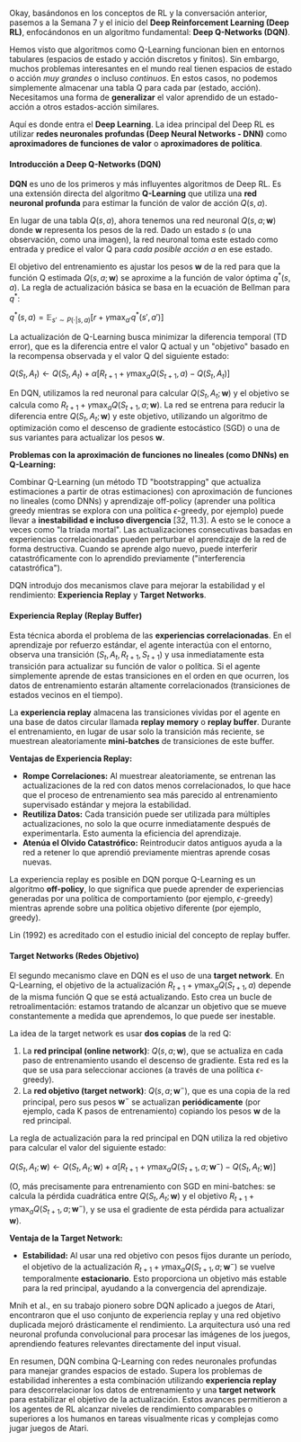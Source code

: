 Okay, basándonos en los conceptos de RL y la conversación anterior, pasemos a la Semana 7 y el inicio del **Deep Reinforcement Learning (Deep RL)**, enfocándonos en un algoritmo fundamental: **Deep Q-Networks (DQN)**.

Hemos visto que algoritmos como Q-Learning funcionan bien en entornos tabulares (espacios de estado y acción discretos y finitos). Sin embargo, muchos problemas interesantes en el mundo real tienen espacios de estado o acción *muy grandes* o incluso *continuos*. En estos casos, no podemos simplemente almacenar una tabla Q para cada par (estado, acción). Necesitamos una forma de **generalizar** el valor aprendido de un estado-acción a otros estados-acción similares.

Aquí es donde entra el **Deep Learning**. La idea principal del Deep RL es utilizar **redes neuronales profundas (Deep Neural Networks - DNN)** como **aproximadores de funciones de valor** o **aproximadores de política**.

#### Introducción a Deep Q-Networks (DQN)

**DQN** es uno de los primeros y más influyentes algoritmos de Deep RL. Es una extensión directa del algoritmo **Q-Learning** que utiliza una **red neuronal profunda** para estimar la función de valor de acción $Q(s, a)$.

En lugar de una tabla $Q(s, a)$, ahora tenemos una red neuronal $Q(s, a; \mathbf{w})$ donde $\mathbf{w}$ representa los pesos de la red. Dado un estado $s$ (o una observación, como una imagen), la red neuronal toma este estado como entrada y predice el valor Q para *cada posible acción* $a$ en ese estado.

El objetivo del entrenamiento es ajustar los pesos $\mathbf{w}$ de la red para que la función Q estimada $Q(s, a; \mathbf{w})$ se aproxime a la función de valor óptima $q^*(s, a)$. La regla de actualización básica se basa en la ecuación de Bellman para $q^*$:

$q^*(s, a) = \mathbb{E}_{s' \sim P(\cdot|s,a)} \left[ r + \gamma \max_{a'} q^*(s', a') \right]$

La actualización de Q-Learning busca minimizar la diferencia temporal (TD error), que es la diferencia entre el valor Q actual y un "objetivo" basado en la recompensa observada y el valor Q del siguiente estado:

$Q(S_t, A_t) \leftarrow Q(S_t, A_t) + \alpha \left[ R_{t+1} + \gamma \max_{a} Q(S_{t+1}, a) - Q(S_t, A_t) \right]$

En DQN, utilizamos la red neuronal para calcular $Q(S_t, A_t; \mathbf{w})$ y el objetivo se calcula como $R_{t+1} + \gamma \max_{a} Q(S_{t+1}, a; \mathbf{w})$. La red se entrena para reducir la diferencia entre $Q(S_t, A_t; \mathbf{w})$ y este objetivo, utilizando un algoritmo de optimización como el descenso de gradiente estocástico (SGD) o una de sus variantes para actualizar los pesos $\mathbf{w}$.

**Problemas con la aproximación de funciones no lineales (como DNNs) en Q-Learning:**

Combinar Q-Learning (un método TD "bootstrapping" que actualiza estimaciones a partir de otras estimaciones) con aproximación de funciones no lineales (como DNNs) y aprendizaje off-policy (aprender una política greedy mientras se explora con una política $\epsilon$-greedy, por ejemplo) puede llevar a **inestabilidad e incluso divergencia** [32, 11.3]. A esto se le conoce a veces como "la tríada mortal". Las actualizaciones consecutivas basadas en experiencias correlacionadas pueden perturbar el aprendizaje de la red de forma destructiva. Cuando se aprende algo nuevo, puede interferir catastróficamente con lo aprendido previamente ("interferencia catastrófica").

DQN introdujo dos mecanismos clave para mejorar la estabilidad y el rendimiento: **Experiencia Replay** y **Target Networks**.

#### Experiencia Replay (Replay Buffer)

Esta técnica aborda el problema de las **experiencias correlacionadas**. En el aprendizaje por refuerzo estándar, el agente interactúa con el entorno, observa una transición $(S_t, A_t, R_{t+1}, S_{t+1})$ y usa inmediatamente esta transición para actualizar su función de valor o política. Si el agente simplemente aprende de estas transiciones en el orden en que ocurren, los datos de entrenamiento estarán altamente correlacionados (transiciones de estados vecinos en el tiempo).

La **experiencia replay** almacena las transiciones vividas por el agente en una base de datos circular llamada **replay memory** o **replay buffer**. Durante el entrenamiento, en lugar de usar solo la transición más reciente, se muestrean aleatoriamente **mini-batches** de transiciones de este buffer.

**Ventajas de Experiencia Replay:**

*   **Rompe Correlaciones:** Al muestrear aleatoriamente, se entrenan las actualizaciones de la red con datos menos correlacionados, lo que hace que el proceso de entrenamiento sea más parecido al entrenamiento supervisado estándar y mejora la estabilidad.
*   **Reutiliza Datos:** Cada transición puede ser utilizada para múltiples actualizaciones, no solo la que ocurre inmediatamente después de experimentarla. Esto aumenta la eficiencia del aprendizaje.
*   **Atenúa el Olvido Catastrófico:** Reintroducir datos antiguos ayuda a la red a retener lo que aprendió previamente mientras aprende cosas nuevas.

La experiencia replay es posible en DQN porque Q-Learning es un algoritmo **off-policy**, lo que significa que puede aprender de experiencias generadas por una política de comportamiento (por ejemplo, $\epsilon$-greedy) mientras aprende sobre una política objetivo diferente (por ejemplo, greedy).

Lin (1992) es acreditado con el estudio inicial del concepto de replay buffer.

#### Target Networks (Redes Objetivo)

El segundo mecanismo clave en DQN es el uso de una **target network**. En Q-Learning, el objetivo de la actualización $R_{t+1} + \gamma \max_{a} Q(S_{t+1}, a)$ depende de la misma función Q que se está actualizando. Esto crea un bucle de retroalimentación: estamos tratando de alcanzar un objetivo que se mueve constantemente a medida que aprendemos, lo que puede ser inestable.

La idea de la target network es usar **dos copias** de la red Q:
1.  La **red principal (online network)**: $Q(s, a; \mathbf{w})$, que se actualiza en cada paso de entrenamiento usando el descenso de gradiente. Esta red es la que se usa para seleccionar acciones (a través de una política $\epsilon$-greedy).
2.  La **red objetivo (target network)**: $Q(s, a; \mathbf{w}^-)$, que es una copia de la red principal, pero sus pesos $\mathbf{w}^-$ se actualizan **periódicamente** (por ejemplo, cada K pasos de entrenamiento) copiando los pesos $\mathbf{w}$ de la red principal.

La regla de actualización para la red principal en DQN utiliza la red objetivo para calcular el valor del siguiente estado:

$Q(S_t, A_t; \mathbf{w}) \leftarrow Q(S_t, A_t; \mathbf{w}) + \alpha \left[ R_{t+1} + \gamma \max_{a} Q(S_{t+1}, a; \mathbf{w}^-) - Q(S_t, A_t; \mathbf{w}) \right]$

(O, más precisamente para entrenamiento con SGD en mini-batches: se calcula la pérdida cuadrática entre $Q(S_t, A_t; \mathbf{w})$ y el objetivo $R_{t+1} + \gamma \max_{a} Q(S_{t+1}, a; \mathbf{w}^-)$, y se usa el gradiente de esta pérdida para actualizar $\mathbf{w}$).

**Ventaja de la Target Network:**

*   **Estabilidad:** Al usar una red objetivo con pesos fijos durante un período, el objetivo de la actualización $R_{t+1} + \gamma \max_{a} Q(S_{t+1}, a; \mathbf{w}^-)$ se vuelve temporalmente **estacionario**. Esto proporciona un objetivo más estable para la red principal, ayudando a la convergencia del aprendizaje.

Mnih et al., en su trabajo pionero sobre DQN aplicado a juegos de Atari, encontraron que el uso conjunto de experiencia replay y una red objetivo duplicada mejoró drásticamente el rendimiento. La arquitectura usó una red neuronal profunda convolucional para procesar las imágenes de los juegos, aprendiendo features relevantes directamente del input visual.

En resumen, DQN combina Q-Learning con redes neuronales profundas para manejar grandes espacios de estado. Supera los problemas de estabilidad inherentes a esta combinación utilizando **experiencia replay** para descorrelacionar los datos de entrenamiento y una **target network** para estabilizar el objetivo de la actualización. Estos avances permitieron a los agentes de RL alcanzar niveles de rendimiento comparables o superiores a los humanos en tareas visualmente ricas y complejas como jugar juegos de Atari.
